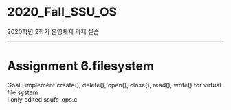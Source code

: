 # 2020_Fall_SSU_OS
2020학년 2학기 운영체제 과제 실습   
  
---------------------------------  
# Assignment 6.filesystem

Goal : implement create(), delete(), open(), close(), read(), write() for virtual file system  
I only edited ssufs-ops.c  
